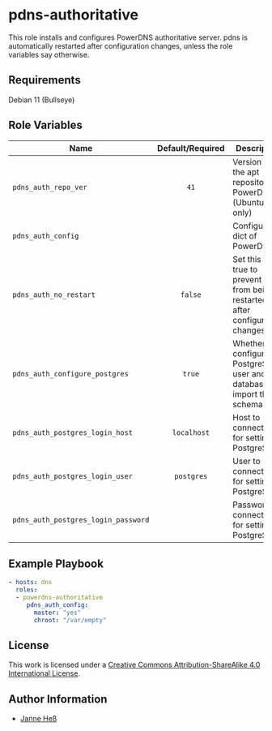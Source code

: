 # pdns-authoritative

This role installs and configures PowerDNS authoritative server.
pdns is automatically restarted after configuration changes, unless the role variables say otherwise.

## Requirements

Debian 11 (Bullseye)

## Role Variables

| Name                                | Default/Required | Description                                                                       |
|-------------------------------------|:----------------:|-----------------------------------------------------------------------------------|
| `pdns_auth_repo_ver`                | `41`             | Version of the apt repository for PowerDNS (Ubuntu only)                          |
| `pdns_auth_config`                  |                  | Configuration dict of PowerDNS                                                    |
| `pdns_auth_no_restart`              | `false`          | Set this to true to prevent pdns from being restarted after configuration changes |
| `pdns_auth_configure_postgres`      | `true`           | Whether to configure a PostgreSQL user and database and import the schema         |
| `pdns_auth_postgres_login_host`     | `localhost`      | Host to connect to for setting up PostgreSQL                                      |
| `pdns_auth_postgres_login_user`     | `postgres`       | User to connect with for setting up PostgreSQL                                    |
| `pdns_auth_postgres_login_password` |                  | Password to connect with for setting up PostgreSQL                                |

## Example Playbook

```yml
- hosts: dns
  roles:
  - powerdns-authoritative
     pdns_auth_config:
       master: "yes"
       chroot: "/var/empty"
```

## License

This work is licensed under a [Creative Commons Attribution-ShareAlike 4.0 International License](https://creativecommons.org/licenses/by-sa/4.0/).

## Author Information

- [Janne Heß](https://github.com/dasJ)
